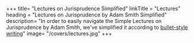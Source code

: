 +++
title=  "Lectures on Jurisprudence Simplified"
linkTitle = "Lectures"
heading = "Lectures on Jurisprudence by Adam Smith Simplified"
description=  "In order to easily navigate the Simple Lectures on Jurisprudence by Adam Smith, we've simplified it according to <a href='/solutions/superphysics/bullet-style-writing'>bullet-style writing</a>"
image=  "/covers/lectures.jpg"
+++
